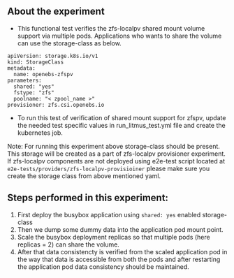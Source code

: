 ## About the experiment

- This functional test verifies the zfs-localpv shared mount volume support via multiple pods. Applications who wants to share the volume can use the storage-class as below.

```
apiVersion: storage.k8s.io/v1
kind: StorageClass
metadata:
  name: openebs-zfspv
parameters:
  shared: "yes"
  fstype: "zfs"
  poolname: "< zpool_name >"
provisioner: zfs.csi.openebs.io
```
- To run this test of verification of shared mount support for zfspv, update the needed test specific values in run_litmus_test.yml file and create the kubernetes job.

Note: For running this experiment above storage-class should be present. This storage will be created as a part of zfs-localpv provisioner experiment. If zfs-localpv components are not deployed using e2e-test script located at `e2e-tests/providers/zfs-localpv-provisioiner` please make sure you create the storage class from above mentioned yaml.

## Steps performed in this experiment:

1. First deploy the busybox application using `shared: yes` enabled storage-class
2. Then we dump some dummy data into the application pod mount point.
3. Scale the busybox deployment replicas so that multiple pods (here replicas = 2) can share the volume.
4. After that data consistencty is verified from the scaled application pod in the way that data is     accessible from both the pods and after restarting the application pod data consistency should be maintained.
